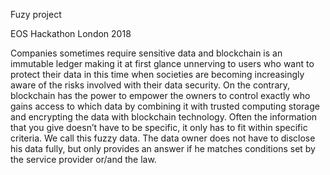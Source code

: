 Fuzy project

EOS Hackathon London 2018

Companies sometimes require sensitive data and blockchain is an immutable ledger making it at first glance unnerving to users who want to protect their data in this time when societies are becoming increasingly aware of the risks involved with their data security.  On the contrary, blockchain has the power to empower the owners to control exactly who gains access to which data by combining it with trusted computing storage and encrypting the data with blockchain technology.  Often the information that you give doesn’t have to be specific, it only has to fit within specific criteria.  We call this fuzzy data.  The data owner does not have to disclose his data fully, but only provides an answer if he matches conditions set by the service provider or/and the law.
